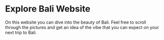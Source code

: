 # Explore Bali Website

On this website you can dive into the beauty of Bali. Feel free to scroll through the pictures and get an idea of the vibe that you can expect on your next trip to Bali.
